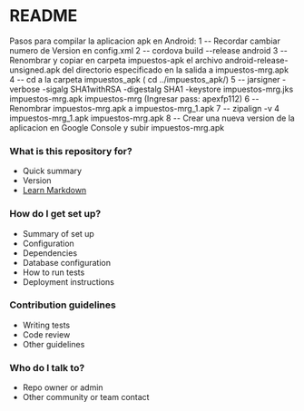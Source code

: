 # README #

Pasos para compilar la aplicacion apk en Android:
1 -- Recordar cambiar numero de Version en config.xml
2 -- cordova build --release android
3 -- Renombrar y copiar en carpeta impuestos-apk el archivo android-release-unsigned.apk del directorio especificado en la salida a impuestos-mrg.apk
4 -- cd a la carpeta impuestos_apk ( cd ../impuestos_apk/)
5 -- jarsigner -verbose -sigalg SHA1withRSA -digestalg SHA1 -keystore impuestos-mrg.jks impuestos-mrg.apk impuestos-mrg (Ingresar pass: apexfp112)
6 -- Renombrar impuestos-mrg.apk a impuestos-mrg_1.apk
7 -- zipalign -v 4 impuestos-mrg_1.apk impuestos-mrg.apk
8 -- Crear una nueva version de la aplicacion en Google Console y subir impuestos-mrg.apk

### What is this repository for? ###

* Quick summary
* Version
* [Learn Markdown](https://bitbucket.org/tutorials/markdowndemo)

### How do I get set up? ###

* Summary of set up
* Configuration
* Dependencies
* Database configuration
* How to run tests
* Deployment instructions

### Contribution guidelines ###

* Writing tests
* Code review
* Other guidelines

### Who do I talk to? ###

* Repo owner or admin
* Other community or team contact